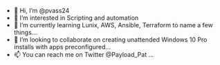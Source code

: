 - 👋 Hi, I’m @pvass24
- 👀 I’m interested in Scripting and automation
- 🌱 I’m currently learning Lunix, AWS, Ansible, Terraform to name a few things...
- 💞️ I’m looking to collaborate on creating unattended Windows 10 Pro installs with apps preconfigured...
- 📫 You can reach me on Twitter @Payload_Pat ...

<!---
pvass24/pvass24 is a ✨ special ✨ repository because its `README.md` (this file) appears on your GitHub profile.
You can click the Preview link to take a look at your changes.
--->
